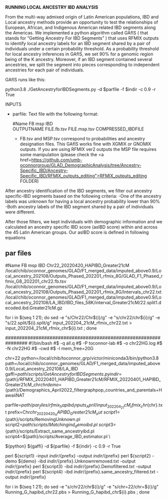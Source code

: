 **RUNNING LOCAL ANCESTRY IBD ANALYSIS**  

From the multi-way admixed origin of Latin American populations, IBD and Local ancestry methods provide an opportunity to test the relationships of European,
African, and Indigenous American related IBD segments along the Americas.
We implemented a python algorithm called GAfIS ( that stands for “Getting Ancestry For IBD Segments” ) that uses RFMIX outputs to identify local ancestry labels for an IBD segment shared by a pair of individuals under a certain probability threshold.
As a probability threshold for local ancestry inferences in GAfIS, we set 90% for a genomic region being of the K ancestry. Moreover, if an IBD segment contained several ancestries, we split the segment into pieces corresponding to independent ancestries for each pair of individuals.

GAfIS runs like this:

python3.8 ./GetAncestryforIBDSegments.py -d $parfile -f $indir -c 0.9 -r True

INPUTS  
* parfile: Text file with the following format:

    #Name	FB	msp	IBD  
    OUTPUTNAME	FILE.fb.tsv	FILE.msp.tsv	COMPRESSED_IBDFILE  
    
    * FB.tsv and MSP.tsv correspond to probabilities and ancestry designation files. This GAfIS works fine with XGMIX or GNOMIX outputs. If you are using RFMIX ver2 outputs the MSP file requires some manipulation (please check the <a href=https://github.com/umb-oconnorgroup/GLAD_DemographicAnalysis/tree/Ancestry-Specific_IBD/Ancestry-Specific_IBD/RFMIX_outputs_editing">RFMIX_outputs_editing</a> FOLDER)














After ancestry identification of the IBD segments, we filter out ancestry specific-IBD segments based on the following criteria:
-One of the ancestry labels was unknown for having a local ancestry probability lower than 90%
-Both ancestry labels of the IBD segment shared by a pair of individuals were different.

After those filters, we kept individuals with demographic information and we calculated an ancestry specific IBD score (asIBD score) within and across the 45 Latin American groups. Our asIBD score is defined in following equations


## par files

#Name	FB	msp	IBD
Chr22_20220420_HAPIBD_Greater21cM	/local/chib/oconnor_genomes/GLAD/F1_merged_data/imputed_above0.9/Local_ancestry_202108/Outputs_Phased_202201_rfmix_8G/GLAD_F1_Phased_rfmix_G8_202201_chr22.fb.tsv	/local/chib/oconnor_genomes/GLAD/F1_merged_data/imputed_above0.9/Local_ancestry_202108/Outputs_Phased_202201_rfmix_8G/Intervals_chr22.txt	/local/chib/oconnor_genomes/GLAD/F1_merged_data/imputed_above0.9/Local_ancestry_202108/LA_IBD/IBD_files_58K/interval_Greater21cM/22.split1.decoded.ibd.Greater21cM.gz

for i in $(seq 1 21); do sed -e "s/Chr22/Chr${i}/g" -e "s/chr22/chr${i}/g" -e "s/22.split/${i}.split/g" input_202204_21cM_rfmix_chr22.txt > input_202204_21cM_rfmix_chr${i}.txt ; done

################################################################
#!/bin/bash
#$ -q all.q
#$ -P toconnor-lab
#$ -o chr22HG.log
#$ -N chr22HG
#$ -cwd
#$ -l mem_free=20G

chr=22
python=/local/chib/toconnor_grp/victor/miniconda3/bin/python3.8 
path=/local/chib/oconnor_genomes/GLAD/F1_merged_data/imputed_above0.9/Local_ancestry_202108/LA_IBD
gaffi=${path}/scripts/GetAncestryforIBDSegments.py
indir=${path}/RFMIX_20220401_HAPIBD_Greater21cM/RFMIX_20220401_HAPIBD_Greater21cM_chr${chr}
demo=${path}/Demographics_April2022_filtergraphpop_countries_and_parentals+HawaiiNAT

parfile=${path}/par_files/rfmix_hapibd_inputs_April/input_202204_21cM_rfmix_chr${chr}.txt
prefix=Chr${chr}_20220420_HAPIBD_Greater21cM_out \
script1=${path}/scripts/RemovingUnknown.pl \
script2=${path}/scripts/Matchingind_demoibd.pl \
script3=${path}/scripts/Extract_same_ancestryibd.pl \
script4=${path}/scripts/Average_IBD_estimator.pl \

${python} ${gaffi} -d ${parfile} -f ${indir} -c 0.9 -r True

perl ${script1} -input ${indir}/${prefix} -output ${indir}/${prefix}
perl ${script2} -demo ${demo}  -ibd ${indir}/${prefix}.Unknownremoved.txt -output ${indir}/${prefix}
perl ${script3} -ibd ${indir}/${prefix}.Demofiltered.txt -output ${indir}/${prefix}
perl ${script4} -ibd ${indir}/${prefix}.same_ancestry_filtered.txt -output ${indir}/${prefix}

for i in $(seq 1 21); do sed -e "s/chr22/chr${i}/g" -e "s/chr=22/chr=${i}/g" Running_G_hapibd_chr22.pbs > Running_G_hapibd_chr${i}.pbs ; done
